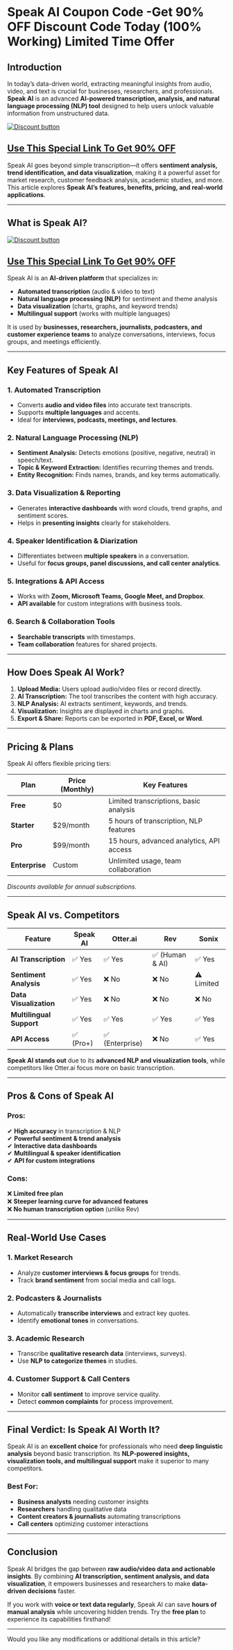 # Speak AI Coupon Code -Get 90% OFF Discount Code Today (100% Working) Limited Time Offer

## **Introduction**  
In today’s data-driven world, extracting meaningful insights from audio, video, and text is crucial for businesses, researchers, and professionals. **Speak AI** is an advanced **AI-powered transcription, analysis, and natural language processing (NLP) tool** designed to help users unlock valuable information from unstructured data.  

[![Discount button](https://github.com/user-attachments/assets/e5cb2122-5258-4331-bbff-048ba1ae5555)](https://speakai.co/?via=muhammad-bilal)

## [Use This Special Link To Get 90% OFF ](https://speakai.co/?via=muhammad-bilal)

Speak AI goes beyond simple transcription—it offers **sentiment analysis, trend identification, and data visualization**, making it a powerful asset for market research, customer feedback analysis, academic studies, and more. This article explores **Speak AI’s features, benefits, pricing, and real-world applications**.  

---  

## **What is Speak AI?**  

[![Discount button](https://github.com/user-attachments/assets/e5cb2122-5258-4331-bbff-048ba1ae5555)](https://speakai.co/?via=muhammad-bilal)

## [Use This Special Link To Get 90% OFF](https://speakai.co/?via=muhammad-bilal) 

Speak AI is an **AI-driven platform** that specializes in:  
- **Automated transcription** (audio & video to text)  
- **Natural language processing (NLP)** for sentiment and theme analysis  
- **Data visualization** (charts, graphs, and keyword trends)  
- **Multilingual support** (works with multiple languages)  

It is used by **businesses, researchers, journalists, podcasters, and customer experience teams** to analyze conversations, interviews, focus groups, and meetings efficiently.  

---  

## **Key Features of Speak AI**  

### **1. Automated Transcription**  
- Converts **audio and video files** into accurate text transcripts.  
- Supports **multiple languages** and accents.  
- Ideal for **interviews, podcasts, meetings, and lectures**.  

### **2. Natural Language Processing (NLP)**  
- **Sentiment Analysis:** Detects emotions (positive, negative, neutral) in speech/text.  
- **Topic & Keyword Extraction:** Identifies recurring themes and trends.  
- **Entity Recognition:** Finds names, brands, and key terms automatically.  

### **3. Data Visualization & Reporting**  
- Generates **interactive dashboards** with word clouds, trend graphs, and sentiment scores.  
- Helps in **presenting insights** clearly for stakeholders.  

### **4. Speaker Identification & Diarization**  
- Differentiates between **multiple speakers** in a conversation.  
- Useful for **focus groups, panel discussions, and call center analytics**.  

### **5. Integrations & API Access**  
- Works with **Zoom, Microsoft Teams, Google Meet, and Dropbox**.  
- **API available** for custom integrations with business tools.  

### **6. Search & Collaboration Tools**  
- **Searchable transcripts** with timestamps.  
- **Team collaboration** features for shared projects.  

---  

## **How Does Speak AI Work?**  
1. **Upload Media:** Users upload audio/video files or record directly.  
2. **AI Transcription:** The tool transcribes the content with high accuracy.  
3. **NLP Analysis:** AI extracts sentiment, keywords, and trends.  
4. **Visualization:** Insights are displayed in charts and graphs.  
5. **Export & Share:** Reports can be exported in **PDF, Excel, or Word**.  

---  

## **Pricing & Plans**  
Speak AI offers flexible pricing tiers:  

| Plan          | Price (Monthly) | Key Features |  
|--------------|----------------|-------------|  
| **Free**     | $0             | Limited transcriptions, basic analysis |  
| **Starter**  | $29/month      | 5 hours of transcription, NLP features |  
| **Pro**      | $99/month      | 15 hours, advanced analytics, API access |  
| **Enterprise** | Custom       | Unlimited usage, team collaboration |  

*Discounts available for annual subscriptions.*  

---  

## **Speak AI vs. Competitors**  

| Feature          | Speak AI | Otter.ai | Rev | Sonix |  
|-----------------|----------|----------|-----|-------|  
| **AI Transcription** | ✅ Yes | ✅ Yes | ✅ (Human & AI) | ✅ Yes |  
| **Sentiment Analysis** | ✅ Yes | ❌ No | ❌ No | ⚠️ Limited |  
| **Data Visualization** | ✅ Yes | ❌ No | ❌ No | ❌ No |  
| **Multilingual Support** | ✅ Yes | ✅ Yes | ✅ Yes | ✅ Yes |  
| **API Access** | ✅ (Pro+) | ✅ (Enterprise) | ❌ No | ✅ Yes |  

**Speak AI stands out** due to its **advanced NLP and visualization tools**, while competitors like Otter.ai focus more on basic transcription.  

---  

## **Pros & Cons of Speak AI**  

### **Pros:**  
✔ **High accuracy** in transcription & NLP  
✔ **Powerful sentiment & trend analysis**  
✔ **Interactive data dashboards**  
✔ **Multilingual & speaker identification**  
✔ **API for custom integrations**  

### **Cons:**  
❌ **Limited free plan**  
❌ **Steeper learning curve for advanced features**  
❌ **No human transcription option** (unlike Rev)  

---  

## **Real-World Use Cases**  

### **1. Market Research**  
- Analyze **customer interviews & focus groups** for trends.  
- Track **brand sentiment** from social media and call logs.  

### **2. Podcasters & Journalists**  
- Automatically **transcribe interviews** and extract key quotes.  
- Identify **emotional tones** in conversations.  

### **3. Academic Research**  
- Transcribe **qualitative research data** (interviews, surveys).  
- Use **NLP to categorize themes** in studies.  

### **4. Customer Support & Call Centers**  
- Monitor **call sentiment** to improve service quality.  
- Detect **common complaints** for process improvement.  

---  

## **Final Verdict: Is Speak AI Worth It?**  
Speak AI is an **excellent choice** for professionals who need **deep linguistic analysis** beyond basic transcription. Its **NLP-powered insights, visualization tools, and multilingual support** make it superior to many competitors.  

### **Best For:**  
- **Business analysts** needing customer insights  
- **Researchers** handling qualitative data  
- **Content creators & journalists** automating transcriptions  
- **Call centers** optimizing customer interactions  

---  

## **Conclusion**  
Speak AI bridges the gap between **raw audio/video data and actionable insights**. By combining **AI transcription, sentiment analysis, and data visualization**, it empowers businesses and researchers to make **data-driven decisions** faster.  

If you work with **voice or text data regularly**, Speak AI can save **hours of manual analysis** while uncovering hidden trends. Try the **free plan** to experience its capabilities firsthand!  

---  
Would you like any modifications or additional details in this article?
